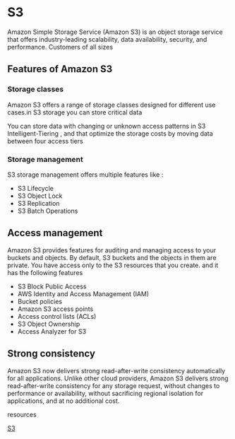 # S3

Amazon Simple Storage Service (Amazon S3)  is an object storage service that offers industry-leading scalability, data availability, security, and performance. Customers of all sizes 

## Features of Amazon S3
### Storage classes
Amazon S3 offers a range of storage classes designed for different use cases.in S3 storage you can store critical data 

You can store data with changing or unknown access patterns in S3 Intelligent-Tiering , and that optimize the storage costs 
by moving data between four access tiers

### Storage management
S3 storage management offers multiple features like :
- S3 Lifecycle
- S3 Object Lock
- S3 Replication 
- S3 Batch Operations 

## Access management
Amazon S3 provides features for auditing and managing access to your buckets and objects. By default, S3 buckets and the objects in them are private. You have access only to the S3 resources that you create.
and it has the following features
- S3 Block Public Access
- AWS Identity and Access Management (IAM) 
- Bucket policies
- Amazon S3 access points
- Access control lists (ACLs)
- S3 Object Ownership
- Access Analyzer for S3 

## Strong consistency
Amazon S3 now delivers strong read-after-write consistency automatically for all applications. Unlike other cloud providers, Amazon S3 delivers strong read-after-write consistency for any storage request, without changes to performance or availability, without sacrificing regional isolation for applications, and at no additional cost.  



resources

[S3](https://docs.aws.amazon.com/AmazonS3/latest/userguide/Welcome.html)
